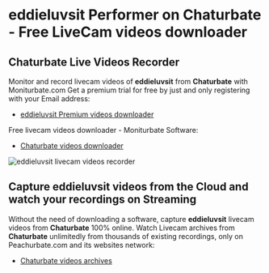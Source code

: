 # eddieluvsit Performer on Chaturbate - Free LiveCam videos downloader

## Chaturbate Live Videos Recorder

Monitor and record livecam videos of **eddieluvsit** from **Chaturbate** with Moniturbate.com
Get a premium trial for free by just and only registering with your Email address:
* [eddieluvsit Premium videos downloader](https://moniturbate.com/request-demo-licence-key.html)

Free livecam videos downloader - Moniturbate Software:
* [Chaturbate videos downloader](https://moniturbate.com/moniturbate-download-software.html)

![eddieluvsit livecam videos recorder](https://peachurnet.com/templates/moniturbate-software.png)


## Capture eddieluvsit videos from the Cloud and watch your recordings on Streaming

Without the need of downloading a software, capture **eddieluvsit** livecam videos from **Chaturbate** 100% online.
Watch Livecam archives from **Chaturbate** unlimitedly from thousands of existing recordings, only on Peachurbate.com and its websites network:
* [Chaturbate videos archives](https://peachurnet.com/)